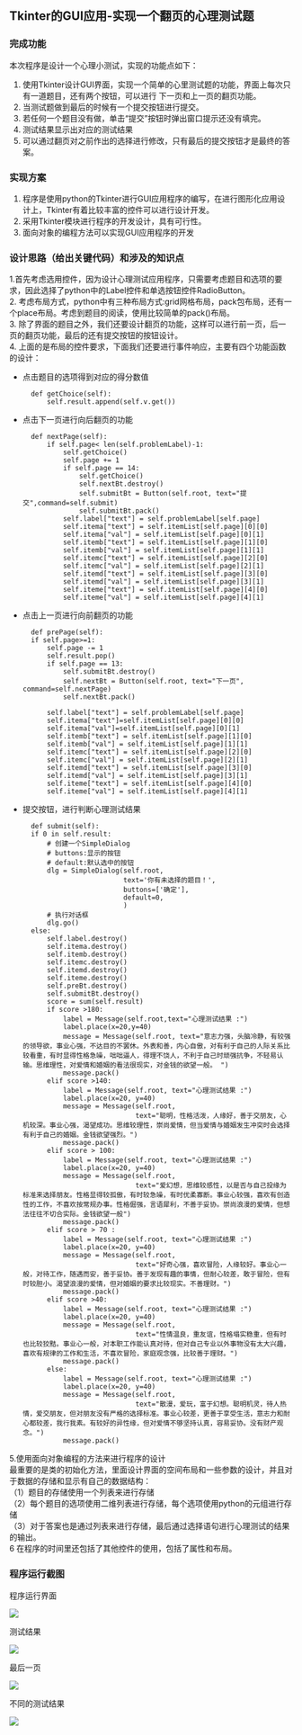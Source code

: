 ## Tkinter的GUI应用-实现一个翻页的心理测试题 ##
### 完成功能 ###

本次程序是设计一个心理小测试，实现的功能点如下：  
1. 使用Tkinter设计GUI界面，实现一个简单的心里测试题的功能，界面上每次只有一道题目，还有两个按钮，可以进行 下一页和上一页的翻页功能。  
2. 当测试题做到最后的时候有一个提交按钮进行提交。  
3. 若任何一个题目没有做，单击“提交”按钮时弹出窗口提示还没有填完。  
4. 测试结果显示出对应的测试结果  
5. 可以通过翻页对之前作出的选择进行修改，只有最后的提交按钮才是最终的答案。  

### 实现方案 ###
1. 程序是使用python的Tkinter进行GUI应用程序的编写，在进行图形化应用设计上，Tkinter有着比较丰富的控件可以进行设计开发。  
2. 采用Tkinter模块进行程序的开发设计，具有可行性。  
3. 面向对象的编程方法可以实现GUI应用程序的开发  

### 设计思路（给出关键代码）和涉及的知识点 ###

1.首先考虑选用控件，因为设计心理测试应用程序，只需要考虑题目和选项的要求，因此选择了python中的Label控件和单选按钮控件RadioButton。  
2. 考虑布局方式，python中有三种布局方式:grid网格布局，pack包布局，还有一个place布局。考虑到题目的阅读，使用比较简单的pack()布局。  
3. 除了界面的题目之外，我们还要设计翻页的功能，这样可以进行前一页，后一页的翻页功能，最后的还有提交按钮的按钮设计。  
4. 上面的是布局的控件要求，下面我们还要进行事件响应，主要有四个功能函数的设计：  

* 点击题目的选项得到对应的得分数值

		def getChoice(self):
	        self.result.append(self.v.get())

* 点击下一页进行向后翻页的功能

		def nextPage(self):
	        if self.page< len(self.problemLabel)-1:
	            self.getChoice()
	            self.page += 1
	            if self.page == 14:
	                self.getChoice()
	                self.nextBt.destroy()
	                self.submitBt = Button(self.root, text="提交",command=self.submit)
	                self.submitBt.pack()
	            self.label["text"] = self.problemLabel[self.page]
	            self.itema["text"] = self.itemList[self.page][0][0]
	            self.itema["val"] = self.itemList[self.page][0][1]
	            self.itemb["text"] = self.itemList[self.page][1][0]
	            self.itemb["val"] = self.itemList[self.page][1][1]
	            self.itemc["text"] = self.itemList[self.page][2][0]
	            self.itemc["val"] = self.itemList[self.page][2][1]
	            self.itemd["text"] = self.itemList[self.page][3][0]
	            self.itemd["val"] = self.itemList[self.page][3][1]
	            self.iteme["text"] = self.itemList[self.page][4][0]
	            self.iteme["val"] = self.itemList[self.page][4][1]

* 点击上一页进行向前翻页的功能

		def prePage(self):
        if self.page>=1:
            self.page -= 1
            self.result.pop()
            if self.page == 13:
                self.submitBt.destroy()
                self.nextBt = Button(self.root, text="下一页", command=self.nextPage)
                self.nextBt.pack()

            self.label["text"] = self.problemLabel[self.page]
            self.itema["text"]=self.itemList[self.page][0][0]
            self.itema["val"]=self.itemList[self.page][0][1]
            self.itemb["text"] = self.itemList[self.page][1][0]
            self.itemb["val"] = self.itemList[self.page][1][1]
            self.itemc["text"] = self.itemList[self.page][2][0]
            self.itemc["val"] = self.itemList[self.page][2][1]
            self.itemd["text"] = self.itemList[self.page][3][0]
            self.itemd["val"] = self.itemList[self.page][3][1]
            self.iteme["text"] = self.itemList[self.page][4][0]
            self.iteme["val"] = self.itemList[self.page][4][1]

* 提交按钮，进行判断心理测试结果

		def submit(self):
        if 0 in self.result:
            # 创建一个SimpleDialog
            # buttons:显示的按钮
            # default:默认选中的按钮
            dlg = SimpleDialog(self.root,
                               text='你有未选择的题目！',
                               buttons=['确定'],
                               default=0,
                               )
            # 执行对话框
            dlg.go()
        else:
            self.label.destroy()
            self.itema.destroy()
            self.itemb.destroy()
            self.itemc.destroy()
            self.itemd.destroy()
            self.iteme.destroy()
            self.preBt.destroy()
            self.submitBt.destroy()
            score = sum(self.result)
            if score >180:
                label = Message(self.root,text="心理测试结果 :")
                label.place(x=20,y=40)
                message = Message(self.root, text="意志力强，头脑冷静，有较强的领导欲，事业心强，不达目的不罢休。外表和善，内心自傲，对有利于自己的人际关系比较看重，有时显得性格急噪，咄咄逼人，得理不饶人，不利于自己时顽强抗争，不轻易认输。思维理性，对爱情和婚姻的看法很现实，对金钱的欲望一般。 ")
                message.pack()
            elif score >140:
                label = Message(self.root, text="心理测试结果 :")
                label.place(x=20, y=40)
                message = Message(self.root,
                                  text="聪明，性格活泼，人缘好，善于交朋友，心机较深。事业心强，渴望成功。思维较理性，崇尚爱情，但当爱情与婚姻发生冲突时会选择有利于自己的婚姻。金钱欲望强烈。")
                message.pack()
            elif score > 100:
                label = Message(self.root, text="心理测试结果 :")
                label.place(x=20, y=40)
                message = Message(self.root,
                                  text="爱幻想，思维较感性，以是否与自己投缘为标准来选择朋友。性格显得较孤傲，有时较急噪，有时优柔寡断。事业心较强，喜欢有创造性的工作，不喜欢按常规办事。性格倔强，言语犀利，不善于妥协。崇尚浪漫的爱情，但想法往往不切合实际。金钱欲望一般")
                message.pack()
            elif score > 70 :
                label = Message(self.root, text="心理测试结果 :")
                label.place(x=20, y=40)
                message = Message(self.root,
                                  text="好奇心强，喜欢冒险，人缘较好。事业心一般，对待工作，随遇而安，善于妥协。善于发现有趣的事情，但耐心较差，敢于冒险，但有时较胆小。渴望浪漫的爱情，但对婚姻的要求比较现实。不善理财。")
                message.pack()
            elif score >40:
                label = Message(self.root, text="心理测试结果 :")
                label.place(x=20, y=40)
                message = Message(self.root,
                                  text="性情温良，重友谊，性格塌实稳重，但有时也比较狡黠。事业心一般，对本职工作能认真对待，但对自己专业以外事物没有太大兴趣，喜欢有规律的工作和生活，不喜欢冒险，家庭观念强，比较善于理财。")
                message.pack()
            else:
                label = Message(self.root, text="心理测试结果 :")
                label.place(x=20, y=40)
                message = Message(self.root,
                                  text="散漫，爱玩，富于幻想。聪明机灵，待人热情，爱交朋友，但对朋友没有严格的选择标准。事业心较差，更善于享受生活，意志力和耐心都较差，我行我素。有较好的异性缘，但对爱情不够坚持认真，容易妥协。没有财产观念。")
                message.pack()


5.使用面向对象编程的方法来进行程序的设计  
最重要的是类的初始化方法，里面设计界面的空间布局和一些参数的设计，并且对于数据的存储和显示有自己的数据结构：  
（1）题目的存储使用一个列表来进行存储  
（2）每个题目的选项使用二维列表进行存储，每个选项使用python的元组进行存储  
（3）对于答案也是通过列表来进行存储，最后通过选择语句进行心理测试的结果的输出。  
6 在程序的时间里还包括了其他控件的使用，包括了属性和布局。  

### 程序运行截图 ###
程序运行界面

![](http://i.imgur.com/PYOZ1Jv.png)

测试结果  

![](http://i.imgur.com/YWvNoqv.png)

最后一页

![](http://i.imgur.com/HTNpdpm.png)

不同的测试结果

![](http://i.imgur.com/BH7Lqe0.png)